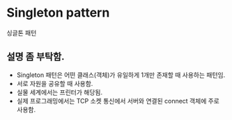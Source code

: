 # Singleton pattern

싱글톤 패턴

## 설명 좀 부탁함.

-   Singleton 패턴은 어떤 클래스(객체)가 유일하게 1개만 존재할 때 사용하는 패턴임.
-   서로 자원을 공유할 때 사용함.
-   실물 세계에서는 프린터가 해당됨.
-   실제 프로그래밍에서는 TCP 소켓 통신에서 서버와 연결된 connect 객체에 주로 사용함.
